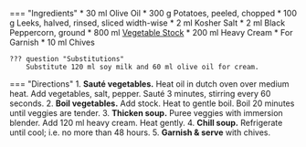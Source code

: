 === "Ingredients"
    * 30 ml Olive Oil
    * 300 g Potatoes, peeled, chopped
    * 100 g Leeks, halved, rinsed, sliced width-wise
    * 2 ml Kosher Salt
    * 2 ml Black Peppercorn, ground
    * 800 ml [Vegetable Stock](stocks/vegetable-stock.md)
    * 200 ml Heavy Cream
    * For Garnish
        * 10 ml Chives

    ??? question "Substitutions"
        Substitute 120 ml soy milk and 60 ml olive oil for cream.

=== "Directions"
    1. **Sauté vegetables.** Heat oil in dutch oven over medium heat. Add vegetables, salt, pepper. Sauté 3 minutes, stirring every 60 seconds.
    2. **Boil vegetables.** Add stock. Heat to gentle boil. Boil 20 minutes until veggies are tender.
    3. **Thicken soup.** Puree veggies with immersion blender. Add 120 ml heavy cream. Heat gently.
    4. **Chill soup.** Refrigerate until cool; i.e. no more than 48 hours.
    5. **Garnish & serve** with chives.

[^1]: {{ cite.bittman_how_to_cook_everything }}
[^2]: {{ cite.child_french_cooking }}
